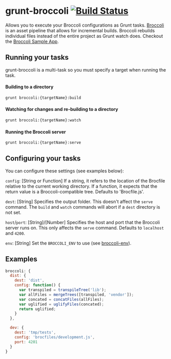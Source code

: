 # grunt-broccoli [![Build Status](https://travis-ci.org/quandl/grunt-broccoli.svg?branch=master)](https://travis-ci.org/quandl/grunt-broccoli)

Allows you to execute your Broccoli configurations as Grunt tasks. [Broccoli](https://github.com/joliss/broccoli) is an asset pipeline that allows for incremental builds. Broccoli rebuilds individual files instead of the entire project as Grunt watch does. Checkout the [Broccoli Sample App](https://github.com/joliss/broccoli-sample-app).


## Running your tasks

grunt-broccoli is a multi-task so you must specify a target when running the task.

#### Building to a directory

```bash
grunt broccoli:{targetName}:build
```

#### Watching for changes and re-building to a directory

```bash
grunt broccoli:{targetName}:watch
```

#### Running the Broccoli server

```bash
grunt broccoli:{targetName}:serve
```

## Configuring your tasks

You can configure these settings (see examples below):

`config`: [String or Function]
If a string, it refers to the location of the Brocfile relative to the current working directory.
If a function, it expects that the return value is a Broccoli-compatible tree.
Defaults to 'Brocfile.js'.

`dest`: [String]
Specifies the output folder. This doesn't affect the `serve` command.
The `build` and `watch` commands will abort if a `dest` directory is not set.

`host`/`port`: [String]/[Number]
Specifies the host and port that the Broccoli server runs on. This only affects the `serve` command.
Defaults to `localhost` and `4200`.

`env`: [String]
Set the `BROCCOLI_ENV` to use (see [broccoli-env](https://github.com/joliss/broccoli-env)).

## Examples

```javascript
broccoli: {
  dist: {
    dest: 'dist',
    config: function() {
      var transpiled = transpileTree('lib');
      var allFiles = mergeTrees([transpiled, 'vendor']);
      var concated = concatFiles(allFiles);
      var uglified = uglifyFiles(concated);
      return uglified;
    }
  },

  dev: {
    dest: 'tmp/tests',
    config: 'brocfiles/development.js',
    port: 4201
  }
}
```
